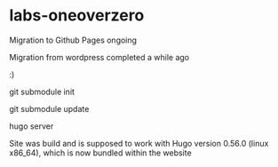 # labs-oneoverzero

Migration to Github Pages ongoing

Migration from wordpress completed a while ago

:)

git submodule init

git submodule update

hugo server


Site was build and is supposed to work with Hugo version 0.56.0 (linux x86_64), which is now bundled within the website


